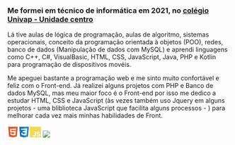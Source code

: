 ### Me formei em técnico de informática em 2021, no <a target="_blank" href="https://www.google.com/search?q=univap+centro&oq=univap+centro&aqs=chrome..69i57j0i512l3j69i65j69i60j69i65l2.1837j0j7&sourceid=chrome&ie=UTF-8"> colégio Univap - Unidade centro </a>
Lá tive aulas de lógica de programação, aulas de algoritmo, sistemas operacionais, conceito da programação orientada à objetos (POO), redes, banco de dados (Manipulação de dados com MySQL) e aprendi linguagens como C++, C#, VisualBasic, HTML, CSS, JavaScript, Java, PHP e Kotlin para programação de dispositivos movéis.

Me apeguei bastante a programação web e me sinto muito confortável e feliz com o Front-end. Já realizei alguns projetos com PHP e Banco de dados MySQL, mas meu maior foco é o Front-end por isso me dedico a estudar HTML, CSS e JavaScript (às vezes também uso Jquery em alguns projetos - uma bliblioteca JavaScript que facilita alguns processos - ) para melhorar cada vez mais minhas habilidades de Front.<br><br>
<img width="5%" src="https://raw.githubusercontent.com/devicons/devicon/master/icons/html5/html5-original.svg"><img width="5%" src="https://raw.githubusercontent.com/devicons/devicon/master/icons/css3/css3-original.svg"><img width="5%" src="https://raw.githubusercontent.com/devicons/devicon/master/icons/javascript/javascript-plain.svg"> <img width="5%" src="https://encrypted-tbn0.gstatic.com/images?q=tbn:ANd9GcTXWDt5XmFhzjVTL9nNutcGaRFTIHJArLuc-pmCuyYiuxVl7RWW3xasxSiSN8w3iE8nSPE&usqp=CAU">





<!--
**EduardoEliasFdeLima/EduardoEliasFdeLima** is a ✨ _special_ ✨ repository because its `README.md` (this file) appears on your GitHub profile.

Here are some ideas to get you started:

- 🔭 I’m currently working on ...
- 🌱 I’m currently learning ...
- 👯 I’m looking to collaborate on ...
- 🤔 I’m looking for help with ...
- 💬 Ask me about ...
- 📫 How to reach me: ...
- 😄 Pronouns: ...
- ⚡ Fun fact: ...
-->
